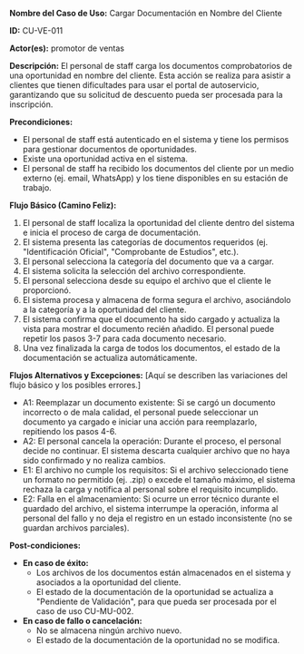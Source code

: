 **Nombre del Caso de Uso:** Cargar Documentación en Nombre del Cliente

**ID:** CU-VE-011

**Actor(es):** promotor de ventas

**Descripción:** El personal de staff carga los documentos comprobatorios de una oportunidad en nombre del cliente. Esta acción se realiza para asistir a clientes que tienen dificultades para usar el portal de autoservicio, garantizando que su solicitud de descuento pueda ser procesada para la inscripción.

**Precondiciones:**

* El personal de staff está autenticado en el sistema y tiene los permisos para gestionar documentos de oportunidades.
* Existe una oportunidad activa en el sistema.
* El personal de staff ha recibido los documentos del cliente por un medio externo (ej. email, WhatsApp) y los tiene disponibles en su estación de trabajo.

**Flujo Básico (Camino Feliz):**

1. El personal de staff localiza la oportunidad del cliente dentro del sistema e inicia el proceso de carga de documentación.
2. El sistema presenta las categorías de documentos requeridos (ej. "Identificación Oficial", "Comprobante de Estudios", etc.).
3. El personal selecciona la categoría del documento que va a cargar.
4. El sistema solicita la selección del archivo correspondiente.
5. El personal selecciona desde su equipo el archivo que el cliente le proporcionó.
6. El sistema procesa y almacena de forma segura el archivo, asociándolo a la categoría y a la oportunidad del cliente.
7. El sistema confirma que el documento ha sido cargado y actualiza la vista para mostrar el documento recién añadido. El personal puede repetir los pasos 3-7 para cada documento necesario.
8. Una vez finalizada la carga de todos los documentos, el estado de la documentación se actualiza automáticamente.

**Flujos Alternativos y Excepciones:** [Aquí se describen las variaciones del flujo básico y los posibles errores.]

* A1: Reemplazar un documento existente: Si se cargó un documento incorrecto o de mala calidad, el personal puede seleccionar un documento ya cargado e iniciar una acción para reemplazarlo, repitiendo los pasos 4-6.
* A2: El personal cancela la operación: Durante el proceso, el personal decide no continuar. El sistema descarta cualquier archivo que no haya sido confirmado y no realiza cambios.
* E1: El archivo no cumple los requisitos: Si el archivo seleccionado tiene un formato no permitido (ej. .zip) o excede el tamaño máximo, el sistema rechaza la carga y notifica al personal sobre el requisito incumplido.
* E2: Falla en el almacenamiento: Si ocurre un error técnico durante el guardado del archivo, el sistema interrumpe la operación, informa al personal del fallo y no deja el registro en un estado inconsistente (no se guardan archivos parciales).

**Post-condiciones:**

* **En caso de éxito:**
  + Los archivos de los documentos están almacenados en el sistema y asociados a la oportunidad del cliente.
  + El estado de la documentación de la oportunidad se actualiza a "Pendiente de Validación", para que pueda ser procesada por el caso de uso CU-MU-002.
* **En caso de fallo o cancelación:**
  + No se almacena ningún archivo nuevo.
  + El estado de la documentación de la oportunidad no se modifica.